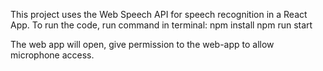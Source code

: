 This project uses the Web Speech API for speech recognition in a React App.
To run the code, run command in terminal:
npm install
npm run start

The web app will open, give permission to the web-app to allow microphone access.
